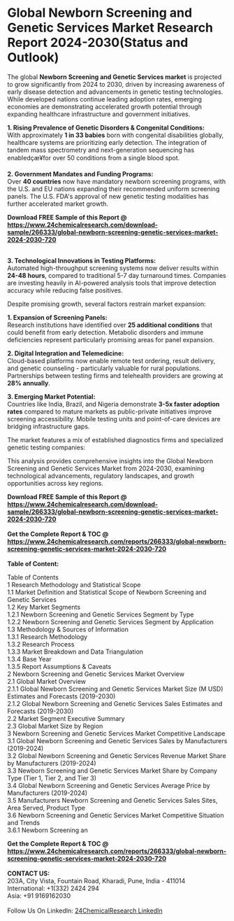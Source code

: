 <h1>Global Newborn Screening and Genetic Services Market Research Report 2024-2030(Status and Outlook)</h1><p>The global <strong>Newborn Screening and Genetic Services market</strong> is projected to grow significantly from 2024 to 2030, driven by increasing awareness of early disease detection and advancements in genetic testing technologies. While developed nations continue leading adoption rates, emerging economies are demonstrating accelerated growth potential through expanding healthcare infrastructure and government initiatives.</p><p><strong>1. Rising Prevalence of Genetic Disorders &amp; Congenital Conditions:</strong><br>
With approximately <strong>1 in 33 babies</strong> born with congenital disabilities globally, healthcare systems are prioritizing early detection. The integration of tandem mass spectrometry and next-generation sequencing has enabledç­æ¥for over 50 conditions from a single blood spot.</p><p><strong>2. Government Mandates and Funding Programs:</strong><br>
Over <strong>40 countries</strong> now have mandatory newborn screening programs, with the U.S. and EU nations expanding their recommended uniform screening panels. The U.S. FDA's approval of new genetic testing modalities has further accelerated market growth.</p><div><b>Download FREE Sample of this Report @ 
            <a href="https://www.24chemicalresearch.com/download-sample/266333/global-newborn-screening-genetic-services-market-2024-2030-720">
            https://www.24chemicalresearch.com/download-sample/266333/global-newborn-screening-genetic-services-market-2024-2030-720</a></b></div><br><p><strong>3. Technological Innovations in Testing Platforms:</strong><br>
Automated high-throughput screening systems now deliver results within <strong>24-48 hours</strong>, compared to traditional 5-7 day turnaround times. Companies are investing heavily in AI-powered analysis tools that improve detection accuracy while reducing false positives.</p><p>Despite promising growth, several factors restrain market expansion:</p><p><strong>1. Expansion of Screening Panels:</strong><br>
Research institutions have identified over <strong>25 additional conditions</strong> that could benefit from early detection. Metabolic disorders and immune deficiencies represent particularly promising areas for panel expansion.</p><p><strong>2. Digital Integration and Telemedicine:</strong><br>
Cloud-based platforms now enable remote test ordering, result delivery, and genetic counseling - particularly valuable for rural populations. Partnerships between testing firms and telehealth providers are growing at <strong>28% annually</strong>.</p><p><strong>3. Emerging Market Potential:</strong><br>
Countries like India, Brazil, and Nigeria demonstrate <strong>3-5x faster adoption rates</strong> compared to mature markets as public-private initiatives improve screening accessibility. Mobile testing units and point-of-care devices are bridging infrastructure gaps.</p><p>The market features a mix of established diagnostics firms and specialized genetic testing companies:</p><p>This analysis provides comprehensive insights into the Global Newborn Screening and Genetic Services Market from 2024-2030, examining technological advancements, regulatory landscapes, and growth opportunities across key regions.</p><div><b>Download FREE Sample of this Report @ 
            <a href="https://www.24chemicalresearch.com/download-sample/266333/global-newborn-screening-genetic-services-market-2024-2030-720">
            https://www.24chemicalresearch.com/download-sample/266333/global-newborn-screening-genetic-services-market-2024-2030-720</a></b></div><br><div><b>Get the Complete Report & TOC @ 
            <a href="https://www.24chemicalresearch.com/reports/266333/global-newborn-screening-genetic-services-market-2024-2030-720">
            https://www.24chemicalresearch.com/reports/266333/global-newborn-screening-genetic-services-market-2024-2030-720</a></b></div><br>
            <b>Table of Content:</b><p>Table of Contents<br />
1 Research Methodology and Statistical Scope<br />
1.1 Market Definition and Statistical Scope of Newborn Screening and Genetic Services<br />
1.2 Key Market Segments<br />
1.2.1 Newborn Screening and Genetic Services Segment by Type<br />
1.2.2 Newborn Screening and Genetic Services Segment by Application<br />
1.3 Methodology & Sources of Information<br />
1.3.1 Research Methodology<br />
1.3.2 Research Process<br />
1.3.3 Market Breakdown and Data Triangulation<br />
1.3.4 Base Year<br />
1.3.5 Report Assumptions & Caveats<br />
2 Newborn Screening and Genetic Services Market Overview<br />
2.1 Global Market Overview<br />
2.1.1 Global Newborn Screening and Genetic Services Market Size (M USD) Estimates and Forecasts (2019-2030)<br />
2.1.2 Global Newborn Screening and Genetic Services Sales Estimates and Forecasts (2019-2030)<br />
2.2 Market Segment Executive Summary<br />
2.3 Global Market Size by Region<br />
3 Newborn Screening and Genetic Services Market Competitive Landscape<br />
3.1 Global Newborn Screening and Genetic Services Sales by Manufacturers (2019-2024)<br />
3.2 Global Newborn Screening and Genetic Services Revenue Market Share by Manufacturers (2019-2024)<br />
3.3 Newborn Screening and Genetic Services Market Share by Company Type (Tier 1, Tier 2, and Tier 3)<br />
3.4 Global Newborn Screening and Genetic Services Average Price by Manufacturers (2019-2024)<br />
3.5 Manufacturers Newborn Screening and Genetic Services Sales Sites, Area Served, Product Type<br />
3.6 Newborn Screening and Genetic Services Market Competitive Situation and Trends<br />
3.6.1 Newborn Screening an</p><div><b>Get the Complete Report & TOC @ 
            <a href="https://www.24chemicalresearch.com/reports/266333/global-newborn-screening-genetic-services-market-2024-2030-720">
            https://www.24chemicalresearch.com/reports/266333/global-newborn-screening-genetic-services-market-2024-2030-720</a></b></div><br><b>CONTACT US:</b><br>
            203A, City Vista, Fountain Road, Kharadi, Pune, India - 411014<br>
            International: +1(332) 2424 294<br>
            Asia: +91 9169162030 <br><br>
            Follow Us On LinkedIn: <a href="https://www.linkedin.com/company/24chemicalresearch/">24ChemicalResearch LinkedIn</a>
